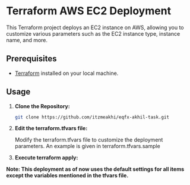 # Terraform AWS EC2 Deployment

This Terraform project deploys an EC2 instance on AWS, allowing you to customize various parameters such as the EC2 instance type, instance name, and more.

## Prerequisites

- [Terraform](https://www.terraform.io/) installed on your local machine.

## Usage

1. **Clone the Repository:**

   ```bash
   git clone https://github.com/itzmeakhi/eqfx-akhil-task.git

2. **Edit the terraform.tfvars file:**

   Modify the terraform.tfvars file to customize the deployment parameters. An example is given in terraform.tfvars.sample

3. **Execute terraform apply:**

 **Note: This deployment as of now uses the default settings for all items except the variables mentioned in the tfvars file.**
